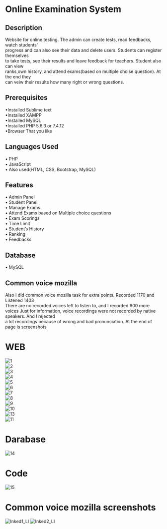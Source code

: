 # Online Examination System
## Description 
Website for online testing. The admin can create tests, read feedbacks, watch students'  
progress and can also see their data and delete users. Students can register themselves  
to take tests, see their results and leave feedback for teachers. Student also can view  
ranks,own history, and attend exams(based on multiple choise question). At the end they  
can veiw their results how many right or wrong questions.
## Prerequisites 
•Installed Sublime text  
•Installed XAMPP  
•Installed MySQL  
•Installed PHP 5.6.3 or 7.4.12  
•Browser That you like
## Languages Used
• PHP  
• JavaScript  
• Also used(HTML, CSS, Bootstrap, MySQL)  
## Features
• Admin Panel  
• Student Panel  
• Manage Exams  
• Attend Exams based on Multiple choice questions    
• Exam Scorings  
•  Time Limit  
• Student’s History  
• Ranking  
• Feedbacks  
## Database 
• MySQL  
## Common voice mozilla
Also I did common voice mozilla task for extra points. Recorded 1170 and Listened 1403  
There are no recorded voices left to listen to, and I recorded 600 more voices
Just for information, voice recordings were not recorded by native speakers. And I rejected  
a lot recordings because of wrong and bad pronunciation. At the end of page is screenshots  
# WEB   
![1](https://user-images.githubusercontent.com/55020218/117871581-5c2eca00-b2bf-11eb-91f7-ddb96aa407c3.JPG)    
![2](https://user-images.githubusercontent.com/55020218/117871555-546f2580-b2bf-11eb-9c94-e45b07b9b374.JPG)  
![3](https://user-images.githubusercontent.com/55020218/117871567-56d17f80-b2bf-11eb-88f0-4454885fc71b.JPG)  
![4](https://user-images.githubusercontent.com/55020218/117871570-576a1600-b2bf-11eb-8bc1-bbbd732696e5.JPG)  
![5](https://user-images.githubusercontent.com/55020218/117871571-5802ac80-b2bf-11eb-98f4-f7e4a62bf2b8.JPG)  
![6](https://user-images.githubusercontent.com/55020218/117871574-589b4300-b2bf-11eb-8a3d-705ebd8335ae.JPG)  
![7](https://user-images.githubusercontent.com/55020218/117871577-5933d980-b2bf-11eb-9ae4-81a87d22d68b.JPG)  
![8](https://user-images.githubusercontent.com/55020218/117871578-59cc7000-b2bf-11eb-9049-4c2ecaece90e.JPG)  
![9](https://user-images.githubusercontent.com/55020218/117871579-5a650680-b2bf-11eb-9d32-c7370ea210e9.JPG)  
![10](https://user-images.githubusercontent.com/55020218/117871580-5afd9d00-b2bf-11eb-8e21-dc3cd36d472b.JPG)  
![13](https://user-images.githubusercontent.com/55020218/117871795-a4e68300-b2bf-11eb-815e-14be9407947d.JPG)  
![11](https://user-images.githubusercontent.com/55020218/117871805-a617b000-b2bf-11eb-8dc1-666bae15c2c9.JPG)  

# Darabase
![14](https://user-images.githubusercontent.com/55020218/117871891-be87ca80-b2bf-11eb-8377-95d836d34eb5.JPG)  

# Code  
![15](https://user-images.githubusercontent.com/55020218/117871940-d2333100-b2bf-11eb-8680-95f0ce2a773b.JPG)

# Common voice mozilla screenshots
![Inked1_LI](https://user-images.githubusercontent.com/55020218/118829867-51d48780-b8e0-11eb-972f-4f78d12646d6.jpg)
![Inked2_LI](https://user-images.githubusercontent.com/55020218/118829874-5436e180-b8e0-11eb-9206-017e145208ff.jpg)

